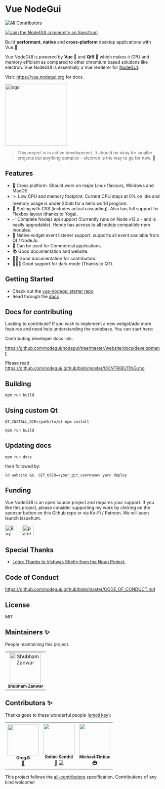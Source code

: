 # Vue NodeGui
<!-- ALL-CONTRIBUTORS-BADGE:START - Do not remove or modify this section -->
[![All Contributors](https://img.shields.io/badge/all_contributors-3-orange.svg?style=flat-square)](#contributors-)
<!-- ALL-CONTRIBUTORS-BADGE:END -->

[![Join the NodeGUI community on Spectrum](https://withspectrum.github.io/badge/badge.svg)](https://spectrum.chat/nodegui)

Build **performant**, **native** and **cross-platform** desktop applications with Vue.🚀

Vue NodeGUI is powered by **Vue** 🌈 and **Qt5** 💚 which makes it CPU and memory efficient as compared to other chromium based solutions like electron. Vue NodeGUI is essentially a Vue renderer for [NodeGUI](https://github.com/nodegui/nodegui).

Visit: https://vue.nodegui.org for docs.

<img alt="logo" src="https://github.com/nodegui/nodegui/raw/master/extras/logo/nodegui.png" height="200" />

> This project is in active development. It should be okay for smaller projects but anything complex - electron is the way to go for now. 🚧

## Features

- 🧬 Cross platform. Should work on major Linux flavours, Windows and MacOS
- 📉 Low CPU and memory footprint. Current CPU stays at 0% on idle and memory usage is under 20mb for a hello world program.
- 💅 Styling with CSS (includes actual cascading). Also has full support for Flexbox layout (thanks to Yoga).
- ✅ Complete Nodejs api support (Currently runs on Node v12.x - and is easily upgradable). Hence has access to all nodejs compatible npm modules.
- 🎪 Native widget event listener support. supports all event available from Qt / NodeJs.
- 💸 Can be used for Commercial applications.
- 📚 Good documentation and website.
- 🧙‍♂️ Good documentation for contributors.
- 🦹🏻‍♀️ Good support for dark mode (Thanks to QT).

## Getting Started

- Check out the [vue-nodegui starter repo](https://github.com/nodegui/vue-nodegui-starter)
- Read through the [docs](https://vue.nodegui.org)

## Docs for contributing

Looking to contribute? If you wish to implement a new widget/add more features and need help understanding the codebase. You can start here:

Contributing developer docs link:

https://github.com/nodegui/nodegui/tree/master/website/docs/development

Please read: https://github.com/nodegui/.github/blob/master/CONTRIBUTING.md

## Building

`npm run build`

## Using custom Qt

`QT_INSTALL_DIR=/path/to/qt npm install`

`npm run build`

## Updating docs

`npm run docs`

then followed by:

`cd website &&  GIT_USER=<your_git_username> yarn deploy`

## Funding

Vue NodeGUI is an open source project and requires your support. If you like this project, please consider supporting my work by clicking on the sponsor button on this Github repo or via Ko-Fi / Patreon. We will soon launch issuehunt.

<p>
 <a href='https://ko-fi.com/shubhamzanwar' target='_blank'><img height='36' style='border:0px;height:36px;' src='https://az743702.vo.msecnd.net/cdn/kofi4.png?v=2' border='0' alt='Buy Me a Coffee at ko-fi.com' /></a> &nbsp; &nbsp; 
 <a href="https://www.patreon.com/shubhamzanwar"><img alt="patreon" src="https://encrypted-tbn0.gstatic.com/images?q=tbn%3AANd9GcS6Vwdt8lWjAfo5blHIj1M1vn6E0ZamZui0RA&usqp=CAU"  height="36px" /></a>
</p>

## Special Thanks

- [Logo: Thanks to Vishwas Shetty from the Noun Project.](https://github.com/nodegui/nodegui/blob/master/extras/legal/logo/thanks.md)

## Code of Conduct

https://github.com/nodegui/.github/blob/master/CODE_OF_CONDUCT.md

## License

MIT

## Maintainers ✨

People maintaining this project.

<!-- prettier-ignore -->
<table>
  <tr>
    <td align="center"><a href="https://twitter.com/szanwar22"><img src="https://avatars0.githubusercontent.com/u/15626155?v=4" width="100px;" alt="Shubham Zanwar"/><br /><sub><b>Shubham Zanwar</b></sub></a></td>
  </tr>
</table>

## Contributors ✨

Thanks goes to these wonderful people ([emoji key](https://allcontributors.org/docs/en/emoji-key)):

<!-- ALL-CONTRIBUTORS-LIST:START - Do not remove or modify this section -->
<!-- prettier-ignore-start -->
<!-- markdownlint-disable -->
<table>
  <tr>
    <td align="center"><a href="https://gregbenner.life"><img src="https://avatars3.githubusercontent.com/u/1177690?v=4" width="100px;" alt=""/><br /><sub><b>Greg B</b></sub></a><br /><a href="https://github.com/nodegui/vue-nodegui/commits?author=gregbenner" title="Documentation">📖</a></td>
    <td align="center"><a href="https://github.com/rohinivsenthil"><img src="https://avatars1.githubusercontent.com/u/42040329?v=4" width="100px;" alt=""/><br /><sub><b>Rohini Senthil</b></sub></a><br /><a href="https://github.com/nodegui/vue-nodegui/commits?author=rohinivsenthil" title="Documentation">📖</a> <a href="https://github.com/nodegui/vue-nodegui/commits?author=rohinivsenthil" title="Code">💻</a></td>
    <td align="center"><a href="https://michaeltintiuc.com"><img src="https://avatars2.githubusercontent.com/u/1321256?v=4" width="100px;" alt=""/><br /><sub><b>Michael Tintiuc</b></sub></a><br /><a href="#infra-michaeltintiuc" title="Infrastructure (Hosting, Build-Tools, etc)">🚇</a></td>
  </tr>
</table>

<!-- markdownlint-enable -->
<!-- prettier-ignore-end -->
<!-- ALL-CONTRIBUTORS-LIST:END -->

This project follows the [all-contributors](https://github.com/all-contributors/all-contributors) specification. Contributions of any kind welcome!
